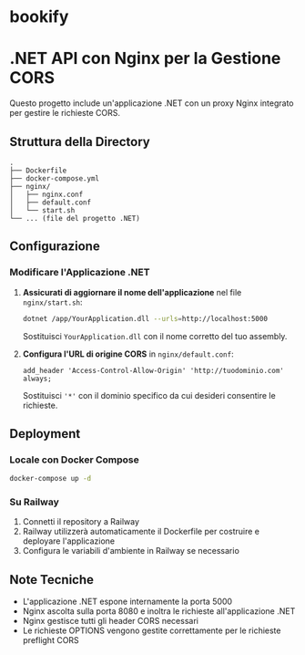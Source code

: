 # bookify

# .NET API con Nginx per la Gestione CORS

Questo progetto include un'applicazione .NET con un proxy Nginx integrato per gestire le richieste CORS.

## Struttura della Directory

```
.
├── Dockerfile
├── docker-compose.yml
├── nginx/
│   ├── nginx.conf
│   ├── default.conf
│   └── start.sh
└── ... (file del progetto .NET)
```

## Configurazione

### Modificare l'Applicazione .NET

1. **Assicurati di aggiornare il nome dell'applicazione** nel file `nginx/start.sh`:

   ```bash
   dotnet /app/YourApplication.dll --urls=http://localhost:5000
   ```

   Sostituisci `YourApplication.dll` con il nome corretto del tuo assembly.

2. **Configura l'URL di origine CORS** in `nginx/default.conf`:
   ```nginx
   add_header 'Access-Control-Allow-Origin' 'http://tuodominio.com' always;
   ```
   Sostituisci `'*'` con il dominio specifico da cui desideri consentire le richieste.

## Deployment

### Locale con Docker Compose

```bash
docker-compose up -d
```

### Su Railway

1. Connetti il repository a Railway
2. Railway utilizzerà automaticamente il Dockerfile per costruire e deployare l'applicazione
3. Configura le variabili d'ambiente in Railway se necessario

## Note Tecniche

- L'applicazione .NET espone internamente la porta 5000
- Nginx ascolta sulla porta 8080 e inoltra le richieste all'applicazione .NET
- Nginx gestisce tutti gli header CORS necessari
- Le richieste OPTIONS vengono gestite correttamente per le richieste preflight CORS
